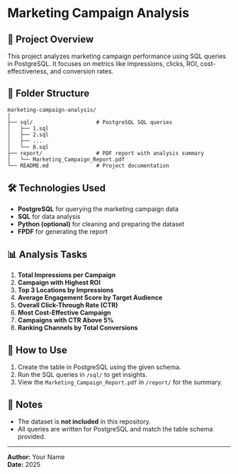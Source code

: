 # Marketing Campaign Analysis

## 📌 Project Overview
This project analyzes marketing campaign performance using SQL queries in PostgreSQL. 
It focuses on metrics like impressions, clicks, ROI, cost-effectiveness, and conversion rates.

## 📂 Folder Structure
```
marketing-campaign-analysis/
│
├── sql/                    # PostgreSQL SQL queries
│   ├── 1.sql
│   ├── 2.sql
│   ├── ...
│   └── 8.sql
├── report/                 # PDF report with analysis summary
│   └── Marketing_Campaign_Report.pdf
└── README.md               # Project documentation
```

## 🛠 Technologies Used
- **PostgreSQL** for querying the marketing campaign data
- **SQL** for data analysis
- **Python (optional)** for cleaning and preparing the dataset
- **FPDF** for generating the report

## 📊 Analysis Tasks
1. **Total Impressions per Campaign**
2. **Campaign with Highest ROI**
3. **Top 3 Locations by Impressions**
4. **Average Engagement Score by Target Audience**
5. **Overall Click-Through Rate (CTR)**
6. **Most Cost-Effective Campaign**
7. **Campaigns with CTR Above 5%**
8. **Ranking Channels by Total Conversions**

## 🚀 How to Use
1. Create the table in PostgreSQL using the given schema.
2. Run the SQL queries in `/sql/` to get insights.
3. View the `Marketing_Campaign_Report.pdf` in `/report/` for the summary.

## 📌 Notes
- The dataset is **not included** in this repository.
- All queries are written for PostgreSQL and match the table schema provided.

---
**Author:** Your Name  
**Date:** 2025
